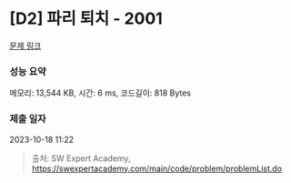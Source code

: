# [D2] 파리 퇴치 - 2001 

[문제 링크](https://swexpertacademy.com/main/code/problem/problemDetail.do?contestProbId=AV5PzOCKAigDFAUq) 

### 성능 요약

메모리: 13,544 KB, 시간: 6 ms, 코드길이: 818 Bytes

### 제출 일자

2023-10-18 11:22



> 출처: SW Expert Academy, https://swexpertacademy.com/main/code/problem/problemList.do